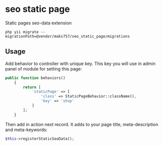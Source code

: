# seo static page
Static pages seo-data extension

```text
php yii migrate --migrationPath=@vendor/maks757/seo_static_page/migrations
```

## Usage

Add behavior to controller with unique key. This key you will use in admin panel of module for setting this page:

```php
public function behaviors()
    {
        return [
            'staticPage' => [
                'class' => StaticPageBehavior::className(),
                'key' => 'shop'
            ]
        ];
    }
```

Then add in action next record. It adds to your page title, meta-description and meta-keywords:
 
```php
$this->registerStaticSeoData();
```
